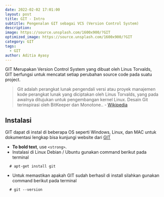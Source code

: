 ```yaml
---
date: 2022-02-02 17:01:00
layout: post
title: GIT - Intro
subtitle: Pengenalan GIT sebagai VCS (Version Control System)
description:
image: https://source.unsplash.com/1600x900/?GIT
optimized_image: https://source.unsplash.com/1600x900/?GIT
category: GIT
tags:
  - GIT
author: Aditia Ayasy
---
```


GIT Merupakan Version Control System yang dibuat oleh Linus Torvalds, GIT berfungsi untuk mencatat setiap perubahan source code pada suatu project.

> Git adalah perangkat lunak pengendali versi atau proyek manajemen kode perangkat lunak yang diciptakan oleh Linus Torvalds, yang pada awalnya ditujukan untuk pengembangan kernel Linux. Desain Git terinspirasi oleh BitKeeper dan Monotone.. - <a href="https://id.wikipedia.org/wiki/Git">Wikipedia</a>

## Instalasi

GIT dapat di instal di beberapa OS seperti Windows, Linux, dan MAC untuk dokumentasi lengkap bisa kunjungi website dari <a href="https://git-scm.com/">GIT</a>

- **To bold text**, use `<strong>`.
- Instalasi di Linux Debian / Ubuntu gunakan command berikut pada terminal

```
  # apt-get install git
```

- Untuk memastikan apakah GIT sudah berhasil di install silahkan gunakan command berikut pada terminal

```
  # git --version
```
